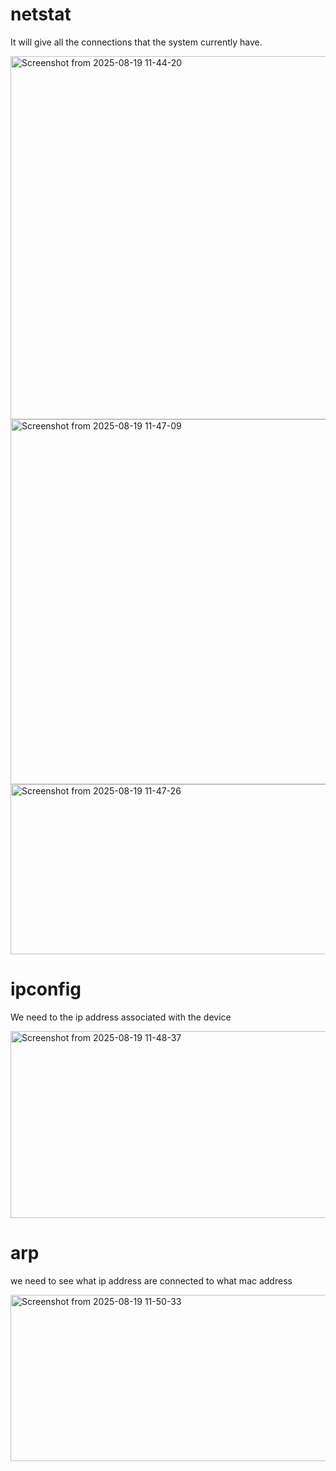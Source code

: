 # netstat

It will give all the connections that the system currently have.


<img width="851" height="581" alt="Screenshot from 2025-08-19 11-44-20" src="https://github.com/user-attachments/assets/10927ae7-60fb-447f-87df-b53cee48daac" />

<img width="882" height="584" alt="Screenshot from 2025-08-19 11-47-09" src="https://github.com/user-attachments/assets/84a792c0-a594-40c5-80b8-cc9b957ee6b3" />

<img width="869" height="272" alt="Screenshot from 2025-08-19 11-47-26" src="https://github.com/user-attachments/assets/dbab553b-e6b2-4fea-a087-aa6ab99d17f8" />

# ipconfig

We need to the ip address associated with the device

<img width="800" height="299" alt="Screenshot from 2025-08-19 11-48-37" src="https://github.com/user-attachments/assets/4a787cf5-792b-4014-99e7-6f674fdcc7af" />

# arp

we need to see what ip address are connected to what mac address

<img width="792" height="266" alt="Screenshot from 2025-08-19 11-50-33" src="https://github.com/user-attachments/assets/b65cc2c1-f9c0-49c9-8873-23c14298bea0" />
